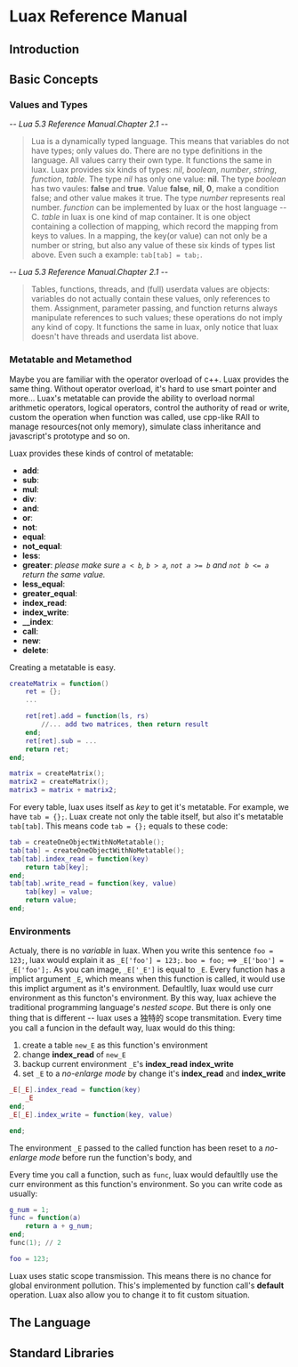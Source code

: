 # Luax Reference Manual




## Introduction

 


## Basic Concepts

### Values and Types

*-- Lua 5.3 Reference Manual.Chapter 2.1 --*
> Lua is a dynamically typed language. This means that variables do not have types; only values do. There are no type definitions in the language. All values carry their own type.
It functions the same in luax. Luax provides six kinds of types: *nil*, *boolean*, *number*, *string*, *function*, *table*. The type *nil* has only one value: **nil**. The type *boolean* has two vaules: **false** and **true**. Value **false**, **nil**, **0**, make a condition false; and other value makes it true. The type *number* represents real number. *function* can be implemented by luax or the host language -- C. *table* in luax is one kind of map container. It is one object containing a collection of mapping, which record the mapping from keys to values. In a mapping, the key(or value) can not only be a number or string, but also any value of these six kinds of types list above. Even such a example: `tab[tab] = tab;`.

*-- Lua 5.3 Reference Manual.Chapter 2.1 --*
> Tables, functions, threads, and (full) userdata values are objects: variables do not actually contain these values, only references to them. Assignment, parameter passing, and function returns always manipulate references to such values; these operations do not imply any kind of copy.
It functions the same in luax, only notice that luax doesn't have threads and userdata list above.


### Metatable and Metamethod

Maybe you are familiar with the operator overload of c++. Luax provides the same thing. Without operator overload, it's hard to use smart pointer and more... Luax's metatable can provide the ability to overload normal arithmetic operators, logical operators, control the authority of read or write, custom the operation when function was called, use cpp-like RAII to manage resources(not only memory), simulate class inheritance and javascript's prototype and so on.

Luax provides these kinds of control of metatable:
 + **add**:
 + **sub**:
 + **mul**:
 + **div**:
 + **and**:
 + **or**:
 + **not**:
 + **equal**:
 + **not_equal**:
 + **less**:
 + **greater**: *please make sure `a < b`, `b > a`, `not a >= b` and `not b <= a` return the same value.*
 + **less_equal**:
 + **greater_equal**:
 + **index_read**:
 + **index_write**:
 + **__index**:
 + **call**:
 + **new**:
 + **delete**:

Creating a metatable is easy.

```lua
createMatrix = function()
    ret = {};
    ...

    ret[ret].add = function(ls, rs)
        //... add two matrices, then return result
    end;
    ret[ret].sub = ...
    return ret;
end;

matrix = createMatrix();
matrix2 = createMatrix();
matrix3 = matrix + matrix2;
```

For every table, luax uses itself as *key* to get it's metatable. For example, we have `tab = {};`. Luax create not only the table itself, but also it's metatable `tab[tab]`. This means code `tab = {};` equals to these code:
```lua
tab = createOneObjectWithNoMetatable();
tab[tab] = createOneObjectWithNoMetatable();
tab[tab].index_read = function(key)
    return tab[key];
end;
tab[tab].write_read = function(key, value)
    tab[key] = value;
    return value;
end;
```

### Environments

Actualy, there is no *variable* in luax. When you write this sentence `foo = 123;`, luax would explain it as `_E['foo'] = 123;`. `boo = foo;` ==> `_E['boo'] = _E['foo'];`. As you can image, `_E['_E']` is equal to `_E`. Every function has a implict argument `_E`, which means when this function is called, it would use this implict argument as it's environment. Defaultlly, luax would use curr environment as this functon's environment. By this way, luax achieve the traditional programming language's *nested scope*. 
But there is only one thing that is different -- luax uses a 独特的 scope transmitation. Every time you call a funcion in the default way, luax would do this thing:
1. create a table `new_E` as this function's environment
2. change **index_read** of `new_E`
3. backup current environment `_E`'s **index_read** **index_write**
4. set `_E` to a *no-enlarge mode* by change it's **index_read** and **index_write**
```lua
_E[_E].index_read = function(key)
    _E
end;
_E[_E].index_write = function(key, value)

end;
```
The environment `_E` passed to the called function has been reset to a *no-enlarge mode* before run the function's body, and 

Every time you call a function, such as `func`, luax would defaultlly use the curr environment as this function's environment. So you can write code as usually:
```lua
g_num = 1;
func = function(a)
    return a + g_num;
end;
func(1); // 2
```


```lua
foo = 123;

```

Luax uses static scope transmission. This means there is no chance for global environment pollution. This's implemented by function call's **default** operation. Luax also allow you to change it to fit custom situation.




## The Language




## Standard Libraries

